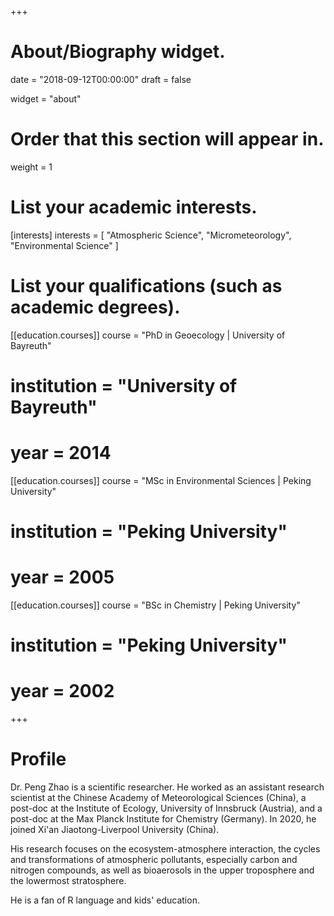+++
# About/Biography widget.

date = "2018-09-12T00:00:00"
draft = false

widget = "about"

# Order that this section will appear in.
weight = 1

# List your academic interests.
[interests]
  interests = [
    "Atmospheric Science",
    "Micrometeorology",
    "Environmental Science"
  ]

# List your qualifications (such as academic degrees).
[[education.courses]]
  course = "PhD in Geoecology | University of Bayreuth"
#  institution = "University of Bayreuth"
#  year = 2014

[[education.courses]]
  course = "MSc in Environmental Sciences | Peking University"
#  institution = "Peking University"
#  year = 2005

[[education.courses]]
  course = "BSc in Chemistry | Peking University"
#  institution = "Peking University"
#  year = 2002
 
+++

# Profile

Dr. Peng Zhao is a scientific researcher. He worked as an assistant research scientist at the Chinese Academy of Meteorological Sciences (China), a post-doc at the Institute of Ecology, University of Innsbruck (Austria), and a post-doc at the Max Planck Institute for Chemistry (Germany). In 2020, he joined Xi'an Jiaotong-Liverpool University (China).

His research focuses on the ecosystem-atmosphere interaction, the cycles and transformations of atmospheric pollutants, especially carbon and nitrogen compounds, as well as bioaerosols in the upper troposphere and the lowermost stratosphere.

He is a fan of R language and kids' education.
